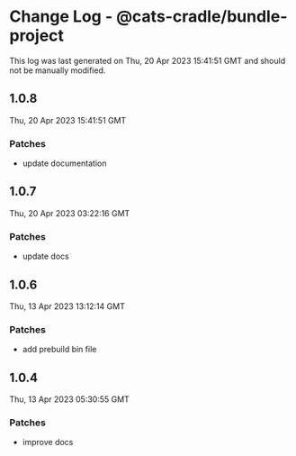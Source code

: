 # Change Log - @cats-cradle/bundle-project

This log was last generated on Thu, 20 Apr 2023 15:41:51 GMT and should not be manually modified.

## 1.0.8
Thu, 20 Apr 2023 15:41:51 GMT

### Patches

- update documentation

## 1.0.7
Thu, 20 Apr 2023 03:22:16 GMT

### Patches

- update docs

## 1.0.6
Thu, 13 Apr 2023 13:12:14 GMT

### Patches

- add prebuild bin file

## 1.0.4
Thu, 13 Apr 2023 05:30:55 GMT

### Patches

- improve docs

